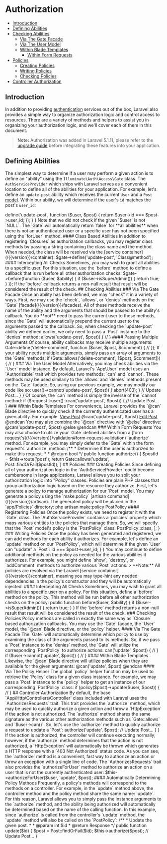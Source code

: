 # Authorization

- [Introduction](#introduction)
- [Defining Abilities](#defining-abilities)
- [Checking Abilities](#checking-abilities)
  - [Via The Gate Facade](#via-the-gate-facade)
  - [Via The User Model](#via-the-user-model)
  - [Within Blade Templates](#within-blade-templates)
    - [Within Form Requests](#within-form-requests)
- [Policies](#policies)
  - [Creating Policies](#creating-policies)
  - [Writing Policies](#writing-policies)
  - [Checking Policies](#checking-policies)
- [Controller Authorization](#controller-authorization)

<a name="introduction"></a>
## Introduction

In addition to providing [authentication](/{{version}}/authentication) services out of the box, Laravel also provides a simple way to organize authorization logic and control access to resources. There are a variety of methods and helpers to assist you in organizing your authorization logic, and we'll cover each of them in this document.

> **Note:** Authorization was added in Laravel 5.1.11, please refer to the [upgrade guide](/{{version}}/upgrade) before integrating these features into your application.

<a name="defining-abilities"></a>
## Defining Abilities

The simplest way to determine if a user may perform a given action is to define an "ability" using the `Illuminate\Auth\Access\Gate` class. The `AuthServiceProvider` which ships with Laravel serves as a convenient location to define all of the abilities for your application. For example, let's define an `update-post` ability which receives the current `User` and a `Post` [model](/{{version}}/eloquent). Within our ability, we will determine if the user's `id` matches the post's `user_id`:

  <?php

  namespace App\Providers;

  use Illuminate\Contracts\Auth\Access\Gate as GateContract;
  use Illuminate\Foundation\Support\Providers\AuthServiceProvider as ServiceProvider;

  class AuthServiceProvider extends ServiceProvider
  {
      /**
       * Register any application authentication / authorization services.
       *
       * @param  \Illuminate\Contracts\Auth\Access\Gate  $gate
       * @return void
       */
      public function boot(GateContract $gate)
      {
          parent::registerPolicies($gate);

          $gate->define('update-post', function ($user, $post) {
            return $user->id === $post->user_id;
          });
      }
  }

Note that we did not check if the given `$user` is not `NULL`. The `Gate` will automatically return `false` for **all abilities** when there is not an authenticated user or a specific user has not been specified using the `forUser` method.

#### Class Based Abilities

In addition to registering `Closures` as authorization callbacks, you may register class methods by passing a string containing the class name and the method. When needed, the class will be resolved via the [service container](/{{version}}/container):

    $gate->define('update-post', 'Class@method');

#### Intercepting All Checks

Sometimes, you may wish to grant all abilities to a specific user. For this situation, use the `before` method to define a callback that is run before all other authorization checks:

    $gate->before(function ($user, $ability) {
        if ($user->isSuperAdmin()) {
            return true;
        }
    });

If the `before` callback returns a non-null result that result will be considered the result of the check.

<a name="checking-abilities"></a>
## Checking Abilities

<a name="via-the-gate-facade"></a>
### Via The Gate Facade

Once an ability has been defined, we may "check" it in a variety of ways. First, we may use the `check`, `allows`, or `denies` methods on the `Gate` [facade](/{{version}}/facades). All of these methods receive the name of the ability and the arguments that should be passed to the ability's callback. You do **not** need to pass the current user to these methods, since the `Gate` will automatically prepend the current user to the arguments passed to the callback. So, when checking the `update-post` ability we defined earlier, we only need to pass a `Post` instance to the `denies` method:

    <?php

    namespace App\Http\Controllers;

    use Gate;
    use App\User;
    use App\Post;
    use App\Http\Controllers\Controller;

    class PostController extends Controller
    {
        /**
         * Update the given post.
         *
         * @param  int  $id
         * @return Response
         */
        public function update($id)
        {
          $post = Post::findOrFail($id);

          if (Gate::denies('update-post', $post)) {
            abort(403);
          }

          // Update Post...
        }
    }

Of course, the `allows` method is simply the inverse of the `denies` method, and returns `true` if the action is authorized. The `check` method is an alias of the `allows` method.

#### Checking Abilities For Specific Users

If you would like to use the `Gate` facade to check if a user **other than the currently authenticated user** has a given ability, you may use the `forUser` method:

  if (Gate::forUser($user)->allows('update-post', $post)) {
    //
  }

#### Passing Multiple Arguments

Of course, ability callbacks may receive multiple arguments:

  Gate::define('delete-comment', function ($user, $post, $comment) {
    //
  });

If your ability needs multiple arguments, simply pass an array of arguments to the `Gate` methods:

  if (Gate::allows('delete-comment', [$post, $comment])) {
    //
  }

<a name="via-the-user-model"></a>
### Via The User Model

Alternatively, you may check abilities via the `User` model instance. By default, Laravel's `App\User` model uses an `Authorizable` trait which provides two methods: `can` and `cannot`. These methods may be used similarly to the `allows` and `denies` methods present on the `Gate` facade. So, using our previous example, we may modify our code like so:

    <?php

    namespace App\Http\Controllers;

    use App\Post;
    use Illuminate\Http\Request;
    use App\Http\Controllers\Controller;

    class PostController extends Controller
    {
        /**
         * Update the given post.
         *
         * @param  \Illuminate\Http\Request  $request
         * @param  int  $id
         * @return Response
         */
        public function update(Request $request, $id)
        {
          $post = Post::findOrFail($id);

          if ($request->user()->cannot('update-post', $post)) {
            abort(403);
          }

          // Update Post...
        }
    }

Of course, the `can` method is simply the inverse of the `cannot` method:

  if ($request->user()->can('update-post', $post)) {
    // Update Post...
  }

<a name="within-blade-templates"></a>
### Within Blade Templates

For convenience, Laravel provides the `@can` Blade directive to quickly check if the currently authenticated user has a given ability. For example:

  <a href="/post/{{ $post->id }}">View Post</a>

  @can('update-post', $post)
    <a href="/post/{{ $post->id }}/edit">Edit Post</a>
  @endcan

You may also combine the `@can` directive with `@else` directive:

  @can('update-post', $post)
    <!-- The Current User Can Update The Post -->
  @else
    <!-- The Current User Can't Update The Post -->
  @endcan

<a name="within-form-requests"></a>
### Within Form Requests

You may also choose to utilize your `Gate` defined abilities from a [form request's](/{{version}}/validation#form-request-validation) `authorize` method. For example, you may simply defer to the `Gate` within the form request's `authorize` method:

    /**
     * Determine if the user is authorized to make this request.
     *
     * @return bool
     */
    public function authorize()
    {
        $postId = $this->route('post');

        return Gate::allows('update', Post::findOrFail($postId));
    }

<a name="policies"></a>
## Policies

<a name="creating-policies"></a>
### Creating Policies

Since defining all of your authorization logic in the `AuthServiceProvider` could become cumbersome in large applications, Laravel allows you to split your authorization logic into "Policy" classes. Policies are plain PHP classes that group authorization logic based on the resource they authorize.

First, let's generate a policy to manage authorization for our `Post` model. You may generate a policy using the `make:policy` [artisan command](/{{version}}/artisan). The generated policy will be placed in the `app/Policies` directory:

  php artisan make:policy PostPolicy

#### Registering Policies

Once the policy exists, we need to register it with the `Gate` class. The `AuthServiceProvider` contains a `policies` property which maps various entities to the policies that manage them. So, we will specify that the `Post` model's policy is the `PostPolicy` class:

  <?php

  namespace App\Providers;

  use App\Post;
  use App\Policies\PostPolicy;
  use Illuminate\Contracts\Auth\Access\Gate as GateContract;
  use Illuminate\Foundation\Support\Providers\AuthServiceProvider as ServiceProvider;

  class AuthServiceProvider extends ServiceProvider
  {
      /**
       * The policy mappings for the application.
       *
       * @var array
       */
      protected $policies = [
          Post::class => PostPolicy::class,
      ];
  }

<a name="writing-policies"></a>
### Writing Policies

Once the policy has been generated and registered, we can add methods for each ability it authorizes. For example, let's define an `update` method on our `PostPolicy`, which will determine if the given `User` can "update" a `Post`:

  <?php

  namespace App\Policies;

  use App\User;
  use App\Post;

  class PostPolicy
  {
    /**
     * Determine if the given post can be updated by the user.
     *
     * @param  \App\User  $user
     * @param  \App\Post  $post
     * @return bool
     */
      public function update(User $user, Post $post)
      {
        return $user->id === $post->user_id;
      }
  }

You may continue to define additional methods on the policy as needed for the various abilities it authorizes. For example, you might define `show`, `destroy`, or `addComment` methods to authorize various `Post` actions.

> **Note:** All policies are resolved via the Laravel [service container](/{{version}}/container), meaning you may type-hint any needed dependencies in the policy's constructor and they will be automatically injected.

<a name="intercepting-all-checks"></a>
#### Intercepting All Checks

Sometimes, you may wish to grant all abilities to a specific user on a policy. For this situation, define a `before` method on the policy. This method will be run before all other authorization checks on the policy:

    public function before($user, $ability)
    {
        if ($user->isSuperAdmin()) {
            return true;
        }
    }

If the `before` method returns a non-null result that result will be considered the result of the check.

<a name="checking-policies"></a>
### Checking Policies

Policy methods are called in exactly the same way as `Closure` based authorization callbacks. You may use the `Gate` facade, the `User` model, the `@can` Blade directive, or the `policy` helper.

#### Via The Gate Facade

The `Gate` will automatically determine which policy to use by examining the class of the arguments passed to its methods. So, if we pass a `Post` instance to the `denies` method, the `Gate` will utilize the corresponding `PostPolicy` to authorize actions:

    <?php

    namespace App\Http\Controllers;

    use Gate;
    use App\User;
    use App\Post;
    use App\Http\Controllers\Controller;

    class PostController extends Controller
    {
        /**
         * Update the given post.
         *
         * @param  int  $id
         * @return Response
         */
        public function update($id)
        {
          $post = Post::findOrFail($id);

          if (Gate::denies('update', $post)) {
            abort(403);
          }

          // Update Post...
        }
    }

#### Via The User Model

The `User` model's `can` and `cannot` methods will also automatically utilize policies when they are available for the given arguments. These methods provide a convenient way to authorize actions for any `User` instance retrieved by your application:

  if ($user->can('update', $post)) {
    //
  }

  if ($user->cannot('update', $post)) {
    //
  }

#### Within Blade Templates

Likewise, the `@can` Blade directive will utilize policies when they are available for the given arguments:

  @can('update', $post)
    <!-- The Current User Can Update The Post -->
  @endcan

#### Via The Policy Helper

The global `policy` helper function may be used to retrieve the `Policy` class for a given class instance. For example, we may pass a `Post` instance to the `policy` helper to get an instance of our corresponding `PostPolicy` class:

  if (policy($post)->update($user, $post)) {
    //
  }

<a name="controller-authorization"></a>
## Controller Authorization

By default, the base `App\Http\Controllers\Controller` class included with Laravel uses the `AuthorizesRequests` trait. This trait provides the `authorize` method, which may be used to quickly authorize a given action and throw a `HttpException` if the action is not authorized.

The `authorize` method shares the same signature as the various other authorization methods such as `Gate::allows` and `$user->can()`. So, let's use the `authorize` method to quickly authorize a request to update a `Post`:

    <?php

    namespace App\Http\Controllers;

    use App\Post;
    use App\Http\Controllers\Controller;

    class PostController extends Controller
    {
        /**
         * Update the given post.
         *
         * @param  int  $id
         * @return Response
         */
        public function update($id)
        {
          $post = Post::findOrFail($id);

          $this->authorize('update', $post);

          // Update Post...
        }
    }

If the action is authorized, the controller will continue executing normally; however, if the `authorize` method determines that the action is not authorized, a `HttpException` will automatically be thrown which generates a HTTP response with a `403 Not Authorized` status code. As you can see, the `authorize` method is a convenient, fast way to authorize an action or throw an exception with a single line of code.

The `AuthorizesRequests` trait also provides the `authorizeForUser` method to authorize an action on a user that is not the currently authenticated user:

  $this->authorizeForUser($user, 'update', $post);

#### Automatically Determining Policy Methods

Frequently, a policy's methods will correspond to the methods on a controller. For example, in the `update` method above, the controller method and the policy method share the same name: `update`.

For this reason, Laravel allows you to simply pass the instance arguments to the `authorize` method, and the ability being authorized will automatically be determined based on the name of the calling function. In this example, since `authorize` is called from the controller's `update` method, the `update` method will also be called on the `PostPolicy`:

    /**
     * Update the given post.
     *
     * @param  int  $id
     * @return Response
     */
    public function update($id)
    {
      $post = Post::findOrFail($id);

      $this->authorize($post);

      // Update Post...
    }